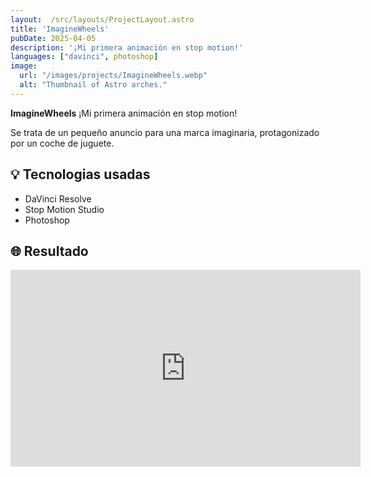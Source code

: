 ```yaml
---
layout:  /src/layouts/ProjectLayout.astro
title: 'ImagineWheels'
pubDate: 2025-04-05
description: '¡Mi primera animación en stop motion!'
languages: ["davinci", photoshop]
image:
  url: "/images/projects/ImagineWheels.webp"
  alt: "Thumbnail of Astro arches."
--- 
```


**ImagineWheels** ¡Mi primera animación en stop motion!

Se trata de un pequeño anuncio para una marca imaginaria, protagonizado por un coche de juguete.

## 💡 Tecnologias usadas

- DaVinci Resolve
- Stop Motion Studio
- Photoshop


## 🌐 Resultado

<iframe width="560" height="315" src="https://www.youtube.com/embed/ZItJ1V2y78E?si=KHSw2MZzOQzVY0yp" title="YouTube video player" frameborder="0" allow="accelerometer; autoplay; clipboard-write; encrypted-media; gyroscope; picture-in-picture; web-share" referrerpolicy="strict-origin-when-cross-origin" allowfullscreen></iframe>
